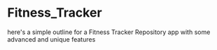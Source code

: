 # Fitness_Tracker
here's a simple outline for a Fitness Tracker Repository app with some advanced and unique features
